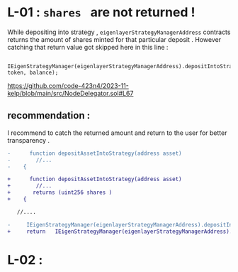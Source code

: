 # L-01 : `shares ` are not returned ! 

While depositing  into strategy , `eigenlayerStrategyManagerAddress` contracts returns the amount of shares minted for that particular deposit . However catching that return value got skipped here in this line : 
```solidity 
  IEigenStrategyManager(eigenlayerStrategyManagerAddress).depositIntoStrategy(IStrategy(strategy), token, balance);
```
https://github.com/code-423n4/2023-11-kelp/blob/main/src/NodeDelegator.sol#L67
## recommendation : 
I recommend to catch the returned amount and return to the user for better transparency . 
```diff
-      function depositAssetIntoStrategy(address asset)
-        //...
-    {

+      function depositAssetIntoStrategy(address asset)
+        //...
+       returns (uint256 shares ) 
+    {

   //....

-     IEigenStrategyManager(eigenlayerStrategyManagerAddress).depositIntoStrategy(IStrategy(strategy), token, balance);
+     return   IEigenStrategyManager(eigenlayerStrategyManagerAddress).depositIntoStrategy(IStrategy(strategy), token, balance);


```


# L-02 : 